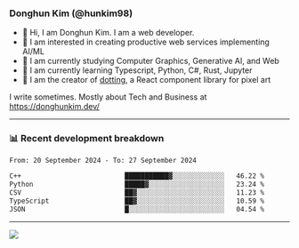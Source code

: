 ### Donghun Kim (@hunkim98)

- 👋 Hi, I am Donghun Kim. I am a web developer. 
- 🤔 I am interested in creating productive web services implementing AI/ML
- 🔭 I am currently studying Computer Graphics, Generative AI, and Web 
- 🌱 I am currently learning Typescript, Python, C#, Rust, Jupyter
- 🎨 I am the creator of [dotting](https://github.com/hunkim98/dotting), a React component library for pixel art

I write sometimes. Mostly about Tech and Business at https://donghunkim.dev/

---
### 📊 Recent development breakdown
<!--START_SECTION:waka-->

```txt
From: 20 September 2024 - To: 27 September 2024

C++                          ███████████▓░░░░░░░░░░░░░   46.22 %
Python                       █████▓░░░░░░░░░░░░░░░░░░░   23.24 %
CSV                          ██▓░░░░░░░░░░░░░░░░░░░░░░   11.23 %
TypeScript                   ██▓░░░░░░░░░░░░░░░░░░░░░░   10.59 %
JSON                         █░░░░░░░░░░░░░░░░░░░░░░░░   04.54 %
```

<!--END_SECTION:waka-->
---

<!-- <div align='center'> -->
  <img align="center" src="https://github-readme-stats.vercel.app/api?username=hunkim98&theme=dark&show_icons=true"/>
<!-- </div> -->
<!--
**hunkim98/hunkim98** is a ✨ _special_ ✨ repository because its `README.md` (this file) appears on your GitHub profile.

Here are some ideas to get you started:

- 🔭 I’m currently working on ...
- 🌱 I’m currently learning ...
- 👯 I’m looking to collaborate on ...
- 🤔 I’m looking for help with ...
- 💬 Ask me about ...
- 📫 How to reach me: ...
- 😄 Pronouns: ...
- ⚡ Fun fact: ...
-->
